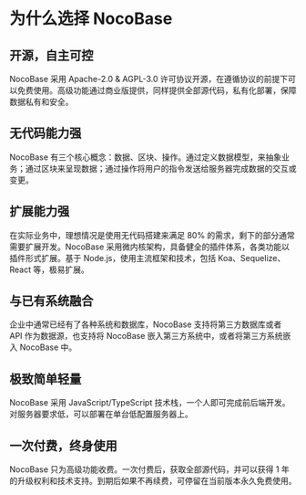 # 为什么选择 NocoBase

## 开源，自主可控
NocoBase 采用 Apache-2.0 & AGPL-3.0 许可协议开源，在遵循协议的前提下可以免费使用。高级功能通过商业版提供，同样提供全部源代码，私有化部署，保障数据私有和安全。

## 无代码能力强
NocoBase 有三个核心概念：数据、区块、操作。通过定义数据模型，来抽象业务；通过区块来呈现数据；通过操作将用户的指令发送给服务器完成数据的交互或变更。

## 扩展能力强
在实际业务中，理想情况是使用无代码搭建来满足 80% 的需求，剩下的部分通常需要扩展开发。NocoBase 采用微内核架构，具备健全的插件体系，各类功能以插件形式扩展。基于 Node.js，使用主流框架和技术，包括 Koa、Sequelize、React 等，极易扩展。

## 与已有系统融合
企业中通常已经有了各种系统和数据库，NocoBase 支持将第三方数据库或者 API 作为数据源，也支持将 NocoBase 嵌入第三方系统中，或者将第三方系统嵌入 NocoBase 中。

## 极致简单轻量
NocoBase 采用 JavaScript/TypeScript 技术栈，一个人即可完成前后端开发。对服务器要求低，可以部署在单台低配置服务器上。

## 一次付费，终身使用
NocoBase 只为高级功能收费。一次付费后，获取全部源代码，并可以获得 1 年的升级权利和技术支持。到期后如果不再续费，可停留在当前版本永久免费使用。
